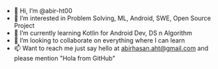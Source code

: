 - 👋 Hi, I’m @abir-ht00
- 👀 I’m interested in Problem Solving, ML, Android, SWE, Open Source Project
- 🌱 I’m currently learning Kotlin for Android Dev, DS n Algorithm
- 💞️ I’m looking to collaborate on everything where I can learn
- 📫 Want to reach me just say hello at abirhasan.aht@gmail.com and please mention "Hola from GitHub"
